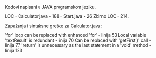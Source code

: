 Kodovi napisani u JAVA programskom jeziku.

LOC - Calculator.java - 188
    - Start.java - 26
Zbirno LOC - 214.

Zapažanja i sintaksne greške za Calculator.java :

'for' loop can be replaced with enhanced 'for' - linija 53
Local variable 'textResult' is redundant - linija 70
Can be replaced with 'getFirst()' call - linija 77
'return' is unnecessary as the last statement in a 'void' method - linija 183
